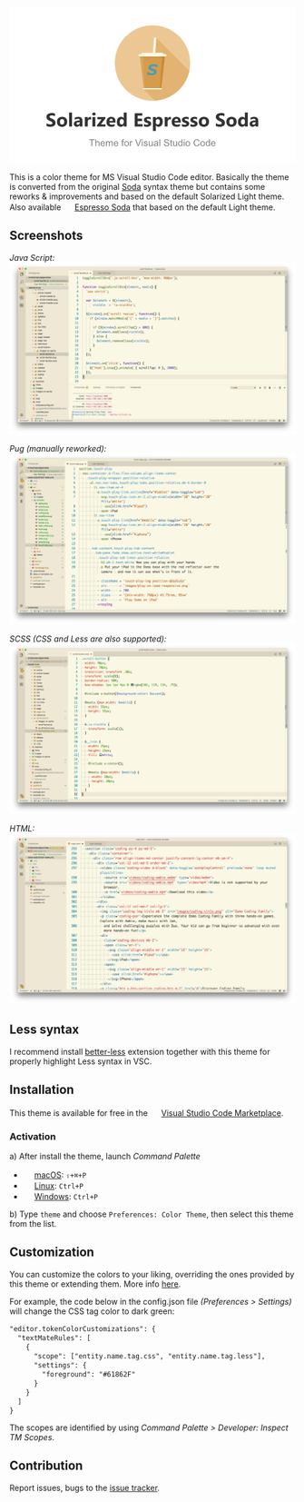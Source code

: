 <div align="center"><img width="800" src="https://github.com/BroFox86/solarized-espresso-soda/raw/master/logo.png"></div>

This is a color theme for MS Visual Studio Code editor. Basically the theme is converted from 
the original [Soda](https://github.com/buymeasoda/soda-theme) syntax theme but contains some reworks & improvements and based on the default Solarized Light theme. 
Also available <img src="https://github.com/BroFox86/theme-espresso-soda-light/raw/master/icon-small.png" width=16 height=16/> [Espresso Soda](https://marketplace.visualstudio.com/items?itemName=brofox86.theme-espresso-soda-light) that based on the default Light theme.

## Screenshots

*Java Script:*<br>
![Screenshot](https://github.com/BroFox86/solarized-espresso-soda/raw/master/screenshots/js.png)

*Pug (manually reworked):*<br>
![Screenshot](https://github.com/BroFox86/solarized-espresso-soda/raw/master/screenshots/pug.png)

*SCSS (CSS and Less are also supported):*<br>
![Screenshot](https://github.com/BroFox86/solarized-espresso-soda/raw/master/screenshots/scss.png)

*HTML:*<br>
![Screenshot](https://github.com/BroFox86/solarized-espresso-soda/raw/master/screenshots/html.png)

## Less syntax

I recommend install [better-less](https://marketplace.visualstudio.com/items?itemName=radium-v.better-less) extension together with this theme for properly highlight Less syntax in VSC. 

## Installation

This theme is available for free in the <img src="https://marketplace.visualstudio.com/favicon.ico" width=16 height=16/> [Visual Studio Code Marketplace](https://marketplace.visualstudio.com/items?itemName=brofox86.solarized-espresso-soda). 

### Activation

a) After install the theme, launch *Command Palette*

* <img src="https://developer.apple.com/favicon.ico" width=16 height=16/> [macOS](https://code.visualstudio.com/shortcuts/keyboard-shortcuts-macos.pdf): `⇧+⌘+P`
* <img src="https://www.kernel.org/theme/images/logos/favicon.png" width=16 height=16/> [Linux](https://code.visualstudio.com/shortcuts/keyboard-shortcuts-linux.pdf): `Ctrl+P`
* <img src="https://www.microsoft.com/favicon.ico" width=16 height=16/> [Windows](https://code.visualstudio.com/shortcuts/keyboard-shortcuts-windows.pdf): `Ctrl+P`

b) Type `theme` and choose `Preferences: Color Theme`, then select this theme from the list.

## Customization

You can customize the colors to your liking, overriding the ones provided by this theme or extending them. 
More info [here](https://code.visualstudio.com/docs/getstarted/theme-color-reference). 

For example, the code below in the config.json file *(Preferences > Settings)* will change the CSS tag color to dark green:

```
"editor.tokenColorCustomizations": {
  "textMateRules": [
    {
      "scope": ["entity.name.tag.css", "entity.name.tag.less"],
      "settings": {
        "foreground": "#61862F"
      }
    }
  ]
}
```

The scopes are identified by using *Command Palette > Developer: Inspect TM Scopes*. 

## Contribution

Report issues, bugs to the [issue tracker](https://github.com/BroFox86/solarized-espresso-soda/issues).